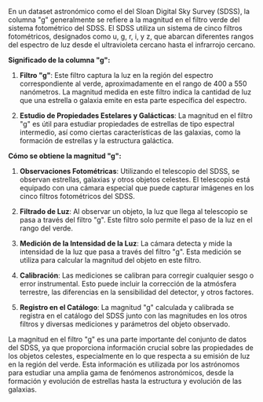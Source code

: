 En un dataset astronómico como el del Sloan Digital Sky Survey (SDSS), la columna "g" generalmente se refiere a la magnitud en el filtro verde del sistema fotométrico del SDSS. El SDSS utiliza un sistema de cinco filtros fotométricos, designados como u, g, r, i, y z, que abarcan diferentes rangos del espectro de luz desde el ultravioleta cercano hasta el infrarrojo cercano.

**Significado de la columna "g":**

1. **Filtro "g"**: Este filtro captura la luz en la región del espectro correspondiente al verde, aproximadamente en el rango de 400 a 550 nanómetros. La magnitud medida en este filtro indica la cantidad de luz que una estrella o galaxia emite en esta parte específica del espectro.

2. **Estudio de Propiedades Estelares y Galácticas**: La magnitud en el filtro "g" es útil para estudiar propiedades de estrellas de tipo espectral intermedio, así como ciertas características de las galaxias, como la formación de estrellas y la estructura galáctica.

**Cómo se obtiene la magnitud "g":**

1. **Observaciones Fotométricas**: Utilizando el telescopio del SDSS, se observan estrellas, galaxias y otros objetos celestes. El telescopio está equipado con una cámara especial que puede capturar imágenes en los cinco filtros fotométricos del SDSS.

2. **Filtrado de Luz**: Al observar un objeto, la luz que llega al telescopio se pasa a través del filtro "g". Este filtro solo permite el paso de la luz en el rango del verde.

3. **Medición de la Intensidad de la Luz**: La cámara detecta y mide la intensidad de la luz que pasa a través del filtro "g". Esta medición se utiliza para calcular la magnitud del objeto en este filtro.

4. **Calibración**: Las mediciones se calibran para corregir cualquier sesgo o error instrumental. Esto puede incluir la corrección de la atmósfera terrestre, las diferencias en la sensibilidad del detector, y otros factores.

5. **Registro en el Catálogo**: La magnitud "g" calculada y calibrada se registra en el catálogo del SDSS junto con las magnitudes en los otros filtros y diversas mediciones y parámetros del objeto observado.

La magnitud en el filtro "g" es una parte importante del conjunto de datos del SDSS, ya que proporciona información crucial sobre las propiedades de los objetos celestes, especialmente en lo que respecta a su emisión de luz en la región del verde. Esta información es utilizada por los astrónomos para estudiar una amplia gama de fenómenos astronómicos, desde la formación y evolución de estrellas hasta la estructura y evolución de las galaxias.